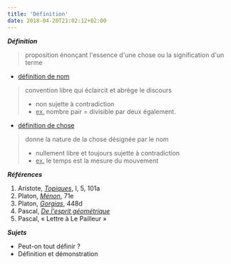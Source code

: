 ```yaml
---
title: 'Définition'
date: 2018-04-20T21:02:12+02:00
---
```


***Définition*** 

> proposition énonçant l'essence d'une chose ou la signification d'un terme

- <u> définition de nom </u>

> convention libre qui éclaircit et abrège le discours
> <ul>
> <li> non sujette à contradiction </li>
> <li> <u>ex.</u> nombre pair = divisible par deux également.

- <u> définition de chose </u>

> donne la nature de la chose désignée par le nom
> <ul>
> <li> nullement libre et toujours sujette à contradiction </li>
> <li> <u>ex.</u> le temps est la mesure du mouvement

***Références***

1. Aristote, <u>*Topiques*</u>, I, 5, 101a
1. Platon, <u>*Ménon*</u>, 71e
1. Platon, <u>*Gorgias*</u>, 448d
1. Pascal, <u>*De l'esprit géométrique*</u>
1. Pascal, &laquo; Lettre à Le Pailleur &raquo;

***Sujets***

- Peut-on tout définir ?
- Définition et démonstration

